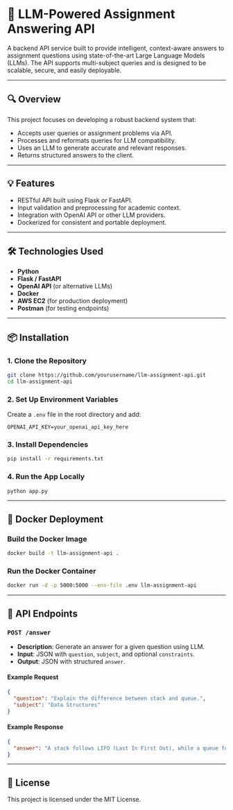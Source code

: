 # 🧠 LLM-Powered Assignment Answering API

A backend API service built to provide intelligent, context-aware answers to assignment questions using state-of-the-art Large Language Models (LLMs). The API supports multi-subject queries and is designed to be scalable, secure, and easily deployable.

---

## 🔍 Overview

This project focuses on developing a robust backend system that:

* Accepts user queries or assignment problems via API.
* Processes and reformats queries for LLM compatibility.
* Uses an LLM to generate accurate and relevant responses.
* Returns structured answers to the client.

---

## 💡 Features

* RESTful API built using Flask or FastAPI.
* Input validation and preprocessing for academic context.
* Integration with OpenAI API or other LLM providers.
* Dockerized for consistent and portable deployment.

---

## 🛠️ Technologies Used

* **Python**
* **Flask / FastAPI**
* **OpenAI API** (or alternative LLMs)
* **Docker**
* **AWS EC2** (for production deployment)
* **Postman** (for testing endpoints)

---

## 📦 Installation

### 1. Clone the Repository

```bash
git clone https://github.com/yourusername/llm-assignment-api.git
cd llm-assignment-api
```

### 2. Set Up Environment Variables

Create a `.env` file in the root directory and add:

```
OPENAI_API_KEY=your_openai_api_key_here
```

### 3. Install Dependencies

```bash
pip install -r requirements.txt
```

### 4. Run the App Locally

```bash
python app.py
```

---

## 🐳 Docker Deployment

### Build the Docker Image

```bash
docker build -t llm-assignment-api .
```

### Run the Docker Container

```bash
docker run -d -p 5000:5000 --env-file .env llm-assignment-api
```

---

## 📡 API Endpoints

### `POST /answer`

* **Description**: Generate an answer for a given question using LLM.
* **Input**: JSON with `question`, `subject`, and optional `constraints`.
* **Output**: JSON with structured `answer`.

#### Example Request

```json
{
  "question": "Explain the difference between stack and queue.",
  "subject": "Data Structures"
}
```

#### Example Response

```json
{
  "answer": "A stack follows LIFO (Last In First Out), while a queue follows FIFO (First In First Out)..."
}
```

---

## 📄 License

This project is licensed under the MIT License.
